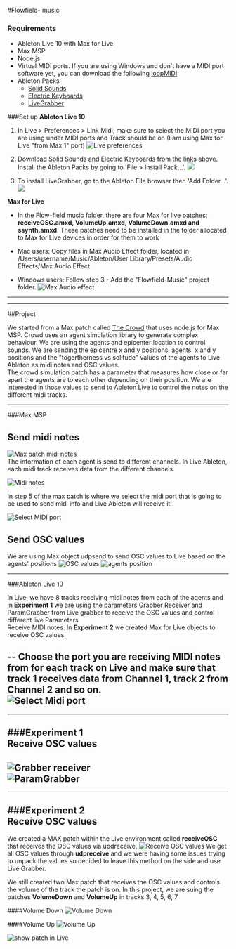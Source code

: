 #Flowfield- music
### Requirements  
- Ableton Live 10 with Max for Live
- Max MSP
- Node.js
- Virtual MIDI ports. If you are using Windows and don't have a MIDI port software yet, you can download the following [loopMIDI](https://www.tobias-erichsen.de/software/loopmidi.html)
- Ableton Packs
	- [Solid Sounds](https://www.ableton.com/en/packs/solid-sounds/) 
	- [Electric Keyboards](https://www.ableton.com/en/packs/electric-keyboards/)
	- [LiveGrabber](https://www.showsync.com/tools)  
	 
###Set up
**Ableton Live 10** 

1. In Live > Preferences > Link Midi, make sure to select the MIDI port you are using under MIDI ports and Track should be on (I am using Max for Live "from Max 1" port)   ![Live preferences](images/LivePreferences.png)  
2. Download Solid Sounds and Electric Keyboards from the links above. Install the Ableton Packs by going to 'File > Install Pack...'. ![](images/install-pack.jpg)

3. To install LiveGrabber, go to the Ableton File browser then 'Add Folder...'. ![](images/add-pack-folder.jpg) 

**Max for Live**  
- In the Flow-field music folder, there are four Max for live patches: **receiveOSC.amxd, VolumeUp.amxd, VolumeDown.amxd and ssynth.amxd**. These patches need to be installed in the folder allocated to Max for Live devices in order for them to work

- Mac users: Copy files in Max Audio Effect folder, located in /Users/username/Music/Ableton/User Library/Presets/Audio Effects/Max Audio Effect
- Windows users: Follow step 3 - Add the "Flowfield-Music" project folder.
![Max Audio effect](images/MAxAudioEffectFolder.png)  
---

***

##Project

We started from a Max patch called [The Crowd](https://cycling74.com/tutorials/node-recipe-02-the-crowd) that uses node.js for Max MSP. Crowd uses an agent simulation library to generate complex behaviour. 
We are using the agents and epicenter location to control sounds. We are sending the epicentre x and y positions, agents' x and y positions and the "togertherness vs solitude" values of the agents to Live Ableton as midi notes and OSC values.  
The crowd simulation patch has a parameter that measures how close or far apart the agents are to each other depending on their position. We are interested in those values to send to Ableton Live to control the notes on the different midi tracks. 

***

###Max MSP

Send midi notes  
--
![Max patch midi notes](images/midiNotestoLive01.png)  
The information of each agent is send to different channels. In Live Ableton, each midi track receives data from the different channels.  

![Midi notes](images/midiNotestoLive02.png)  

In step 5 of the max patch is where we select the midi port that is going to be used to send midi info and Live Ableton will receive it. 

![Select MIDI port](images/chooseMIDIport.png)  

Send OSC values
--
We are using Max object udpsend to send OSC values to Live based on the agents' positions
![OSC values](images/OSCvalues1.png)
![agents position](images/agentsPosition.png)

***

###Ableton Live 10

In Live, we have 8 tracks receiving midi notes from each of the agents and in **Experiment 1** we are using the parameters Grabber Receiver and ParamGrabber from Live grabber to receive the OSC values and control different live Parameters  
Receive MIDI notes. In **Experiment 2** we created Max for Live objects to receive OSC values.  

--
Choose the port you are receiving MIDI notes from for each track on Live and make sure that track 1 receives data from Channel 1, track 2 from Channel 2 and so on.  
![Select Midi port](images/ReceiveMIDI.png)
---
-----


###Experiment 1  
Receive OSC values
--
![Grabber receiver](images/GrabberReceiver.png)  
![ParamGrabber](images/ParamGrabber.png)  
---
-----

###Experiment 2  
Receive OSC values
--
We created a MAX patch within the Live environment called **receiveOSC** that receives the OSC values via updreceive. 
![Receive OSC values](images/receiveOSCMaxpatch.png) 
We get all OSC values through **udpreceive** and we were having some issues trying to unpack the values so decided to leave this method on the side and use Live Grabber.  

We still created two Max patch that receives the OSC values and controls the volume of the track the patch is on.   In this project, we are suing the patches **VolumeDown** and **VolumeUp** in tracks 3, 4, 5, 6, 7


####Volume Down
![Volume Down](images/VolumeDownPatch.png)  

####Volume Up
![Volume Up](images/VolumeUp.png)  

![show patch in Live](images/track7.png)

